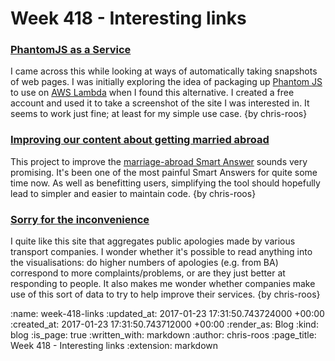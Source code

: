 Week 418 - Interesting links
============================

### [PhantomJS as a Service](https://phantomjscloud.com/)

I came across this while looking at ways of automatically taking snapshots of web pages. I was initially exploring the idea of packaging up [Phantom JS][phantom-js] to use on [AWS Lambda][aws-lambda] when I found this alternative. I created a free account and used it to take a screenshot of the site I was interested in. It seems to work just fine; at least for my simple use case. {by chris-roos}

[aws-lambda]: https://aws.amazon.com/lambda/
[phantom-js]: http://phantomjs.org/

### [Improving our content about getting married abroad](https://insidegovuk.blog.gov.uk/2017/01/16/improving-our-content-about-getting-married-abroad/)

This project to improve the [marriage-abroad Smart Answer][marriage-abroad] sounds very promising. It's been one of the most painful Smart Answers for quite some time now. As well as benefitting users, simplifying the tool should hopefully lead to simpler and easier to maintain code. {by chris-roos}

[marriage-abroad]: https://www.gov.uk/marriage-abroad

### [Sorry for the inconvenience](https://www.sorryfortheinconvenience.co.uk/)

I quite like this site that aggregates public apologies made by various transport companies. I wonder whether it's possible to read anything into the visualisations: do higher numbers of apologies (e.g. from BA) correspond to more complaints/problems, or are they just better at responding to people. It also makes me wonder whether companies make use of this sort of data to try to help improve their services. {by chris-roos}

:name: week-418-links
:updated_at: 2017-01-23 17:31:50.743724000 +00:00
:created_at: 2017-01-23 17:31:50.743712000 +00:00
:render_as: Blog
:kind: blog
:is_page: true
:written_with: markdown
:author: chris-roos
:page_title: Week 418 - Interesting links
:extension: markdown
